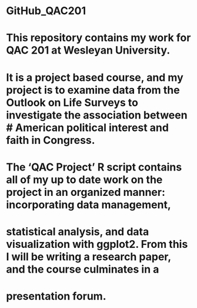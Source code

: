 # GitHub_QAC201
# This repository contains my work for QAC 201 at Wesleyan University.

# It is a project based course, and my project is to examine data from the Outlook on Life Surveys to investigate the association between # American political interest and faith in Congress.  

# The ‘QAC Project’ R script contains all of my up to date work on the project in an organized manner: incorporating data management, 
# statistical analysis, and data visualization with ggplot2. From this I will be writing a research paper, and the course culminates in a 
# presentation forum. 
